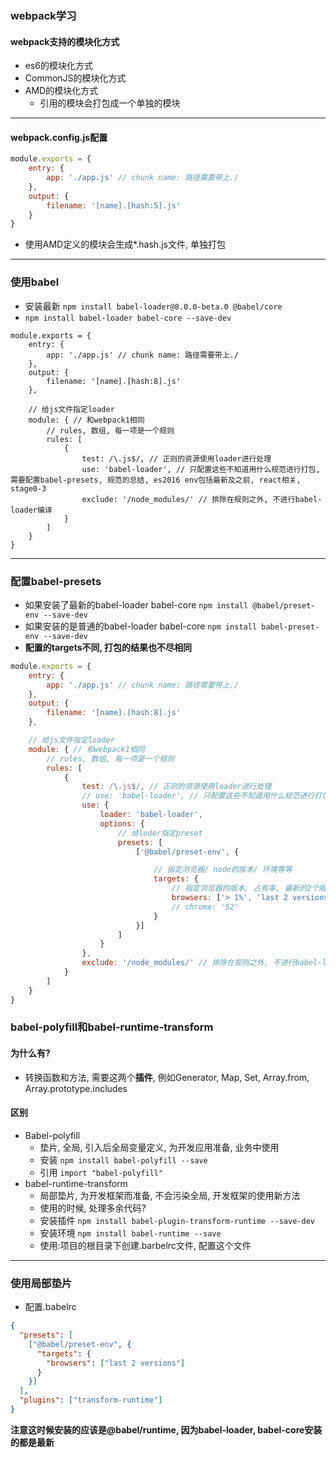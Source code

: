 ### webpack学习
#### webpack支持的模块化方式
* es6的模块化方式
* CommonJS的模块化方式
* AMD的模块化方式
  * 引用的模块会打包成一个单独的模块
  
---
#### webpack.config.js配置

```js
module.exports = {
    entry: {
        app: './app.js' // chunk name: 路径需要带上./
    },
    output: {
        filename: '[name].[hash:5].js'
    }
}
```

* 使用AMD定义的模块会生成*.hash.js文件, 单独打包


---
### 使用babel
* 安装最新 ```npm install babel-loader@8.0.0-beta.0 @babel/core```
* ```npm install babel-loader babel-core --save-dev```

```
module.exports = {
    entry: {
        app: './app.js' // chunk name: 路径需要带上./
    },
    output: {
        filename: '[name].[hash:8].js'
    },

    // 给js文件指定loader
    module: { // 和webpack1相同
        // rules, 数组, 每一项是一个规则
        rules: [
            {
                test: /\.js$/, // 正则的资源使用loader进行处理
                use: 'babel-loader', // 只配置这些不知道用什么规范进行打包, 需要配置babel-presets, 规范的总结, es2016 env包括最新及之前, react相关, stage0-3
                exclude: '/node_modules/' // 排除在规则之外, 不进行babel-loader编译
            }
        ]
    }
}

```

---
### 配置babel-presets
* 如果安装了最新的babel-loader babel-core ```npm install @babel/preset-env --save-dev```
* 如果安装的是普通的babel-loader babel-core ```npm install babel-preset-env --save-dev```
* **配置的targets不同, 打包的结果也不尽相同**

```js
module.exports = {
    entry: {
        app: './app.js' // chunk name: 路径需要带上./
    },
    output: {
        filename: '[name].[hash:8].js'
    },

    // 给js文件指定loader
    module: { // 和webpack1相同
        // rules, 数组, 每一项是一个规则
        rules: [
            {
                test: /\.js$/, // 正则的资源使用loader进行处理
                // use: 'babel-loader', // 只配置这些不知道用什么规范进行打包, 需要配置babel-presets, 规范的总结, es2016 env包括最新及之前, react相关, stage0-3
                use: {
                    loader: 'babel-loader',
                    options: {
                        // 给loder指定preset
                        presets: [
                            ['@babel/preset-env', {

                                // 指定浏览器/ node的版本/ 环境等等
                                targets: {
                                    // 指定浏览器的版本, 占有率, 最新的2个版本等, browserlist, can i use上面的数据
                                    browsers: ['> 1%', 'last 2 versions']
                                    // chrome: '52'
                                }
                            }]
                        ]
                    }
                },
                exclude: '/node_modules/' // 排除在规则之外, 不进行babel-loader编译
            }
        ]
    }
}
```
 

### babel-polyfill和babel-runtime-transform
#### 为什么有?
* 转换函数和方法, 需要这两个**插件**, 例如Generator, Map, Set, Array.from, Array.prototype.includes

#### 区别
* Babel-polyfill 
  * 垫片, 全局, 引入后全局变量定义, 为开发应用准备, 业务中使用
  * 安装 ```npm install babel-polyfill --save```
  * 引用 ```import "babel-polyfill"```
* babel-runtime-transform
  * 局部垫片, 为开发框架而准备, 不会污染全局, 开发框架的使用新方法
  * 使用的时候, 处理多余代码?
  * 安装插件 ```npm install babel-plugin-transform-runtime --save-dev```
  * 安装环境 ```npm install babel-runtime --save```
  * 使用:项目的根目录下创建.barbelrc文件, 配置这个文件
  
---
### 使用局部垫片

* 配置.babelrc
```json
{
  "presets": [
    ["@babel/preset-env", {
      "targets": {
        "browsers": ["last 2 versions"]
      }
    }]
  ],
  "plugins": ["transform-runtime"]
}
```

**注意这时候安装的应该是@babel/runtime, 因为babel-loader, babel-core安装的都是最新**